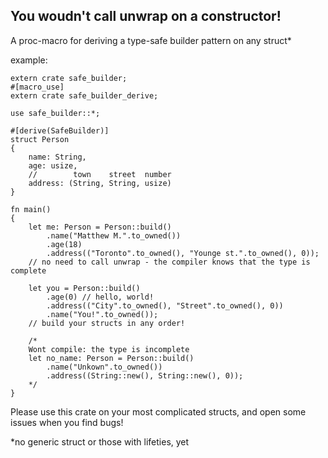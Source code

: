 ## You woudn't call unwrap on a constructor!

A proc-macro for deriving a type-safe builder pattern on any struct*

example:

    extern crate safe_builder;
    #[macro_use]
    extern crate safe_builder_derive;

    use safe_builder::*;

    #[derive(SafeBuilder)]
    struct Person
    {
        name: String,
        age: usize,
        //        town    street  number
        address: (String, String, usize)
    }

    fn main()
    {
        let me: Person = Person::build()
            .name("Matthew M.".to_owned())
            .age(18)
            .address(("Toronto".to_owned(), "Younge st.".to_owned(), 0));
        // no need to call unwrap - the compiler knows that the type is complete
        
        let you = Person::build()
            .age(0) // hello, world!
            .address(("City".to_owned(), "Street".to_owned(), 0))
            .name("You!".to_owned());
        // build your structs in any order!
        
        /*
        Wont compile: the type is incomplete
        let no_name: Person = Person::build()
            .name("Unkown".to_owned())
            .address((String::new(), String::new(), 0));
        */
    }
    
Please use this crate on your most complicated structs, and open some issues when you find bugs!

*no generic struct or those with lifeties, yet
